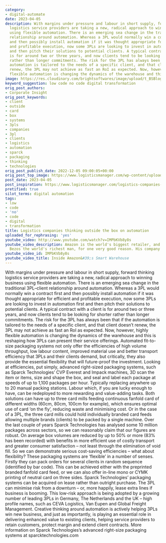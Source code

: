 ```yaml
---
category:
- digital-automate
date: 2023-04-05
description: With margins under pressure and labour in short supply, forward thinking
  logistics service providers are taking a new, radical approach to winning business
  using flexible automation. There is an emerging sea change in the traditional 3PL–client
  relationship around automation. Whereas a 3PL would normally win a contract first
  and then possibly install automation if it was thought appropriate for efficient
  and profitable execution, now some 3PLs are looking to invest in automation first
  and then pitch their solutions to potential clients. A typical contract with a client
  is for around two or three years, and now clients tend to be looking for shorter
  rather than longer commitments. The risk for the 3PL has always been that if the
  automation is tailored to the needs of a specific client, and that client doesn’t
  renew, the 3PL may not achieve as fast an RoI as expected. Now, however, highly
  flexible automation is changing the dynamics of the warehouse and this is
image: https://res.cloudinary.com/brightsoftwares/image/upload/t_BSBlogImage/v1/brightsoftwares.com.blog/yeB9jDmHm6M
keyword_suggestion: low code no code digital transformation
orig_post_authors:
- Corporate Insight
orig_post_keywords:
- client
- outside
- card
- box
- systems
- 3pls
- companies
- 3pl
- clients
- logistics
- automation
- sparck
- packaging
- thinking
- technologies
orig_post_publish_date: 2022-12-05 09:00:05+00:00
orig_post_top_image: https://www.logisticsmanager.com/wp-content/uploads/2022/11/Image-Sparck-1404-x-672.jpg
post_date: 2023-04-05
post_inspiration: https://www.logisticsmanager.com/logistics-companies-thinking-outside-the-box-on-automation/
pretified: true
silot_terms: digital automation
tags:
- low
- code
- 'no'
- code
- digital
- transformation
title: Logistics companies thinking outside the box on automation
uploaded_for_rephrasing: 'yes'
youtube_video: http://www.youtube.com/watch?v=IMPbKVb8y8s
youtube_video_description: Amazon is the world's biggest retailer, and its CEO Jeff
  Bezos the world's richest man, for one very good reason. His company is ...
youtube_video_id: IMPbKVb8y8s
youtube_video_title: Inside Amazon&#39;s Smart Warehouse
---
```


With margins under pressure and labour in short supply, forward thinking logistics service providers are taking a new, radical approach to winning business using flexible automation. There is an emerging sea change in the traditional 3PL–client relationship around automation. Whereas a 3PL would normally win a contract first and then possibly install automation if it was thought appropriate for efficient and profitable execution, now some 3PLs are looking to invest in automation first and then pitch their solutions to potential clients. A typical contract with a client is for around two or three years, and now clients tend to be looking for shorter rather than longer commitments. The risk for the 3PL has always been that if the automation is tailored to the needs of a specific client, and that client doesn’t renew, the 3PL may not achieve as fast an RoI as expected. Now, however, highly flexible automation is changing the dynamics of the warehouse and this is reshaping how 3PLs can present their service offerings. Automated fit-to-size packaging systems not only offer the efficiencies of high volume throughput, low labour content, improved material use and better transport efficiency that 3PLs and their clients demand, but critically, they also provide the essential flexibility that will future-proof the investment. Looking at efficiencies, put simply, advanced right-sized packaging systems, such as Sparck Technologies’ CVP Everest and Impack machines, 3D scan the item or items, size and shape the box, and seal and label each package at speeds of up to 1,100 packages per hour. Typically replacing anywhere up to 20 manual packing stations. Labour which, if you are lucky enough to have, can be redeployed to more rewarding and value-adding tasks. Both solutions can have up to three card mills feeding continuous fanfold card of different widths (60cm, 80cm, 100cm for example), which ensures optimal use of card ‘on the fly’, reducing waste and minimising cost. Or in the case of a 3PL, the three card mills could hold individually branded card feeds allowing multiple brands (clients) to be packed by a single machine. Over the last couple of years Sparck Technologies has analysed some 10 million packages across sectors, so we can reasonably claim that our figures are robust. On average box volumes are reduced by up to 50% or more (83% has been recorded) with benefits in more efficient use of costly transport and greater consumer satisfaction – not least through the elimination of void fill. So we can demonstrate serious cost-saving efficiencies – what about flexibility? These packaging systems are ‘flexible’ in a number of senses. Firstly they can pack orders for several clients in random sequence (identified by bar code). This can be achieved either with the preprinted branded fanfold card feed, or we can also offer in-line mono or CYMK printing of neutral card on three sides. Sparck Technologies’ packaging systems can be acquired on lease rather than outright purchase. The 3PL can minimise risk from a downturn – or, more happily, lease extra lines if business is booming. This low-risk approach is being adopted by a growing number of leading 3PLs in Germany, The Netherlands and the UK – high profile names, such as CEVA Logistics, Van Eupen and Global Freight Management. Creative thinking around automation is actively helping 3PLs win new business, and just as importantly, is playing an essential role in delivering enhanced value to existing clients, helping service providers to retain customers, protect margin and extend client contracts. More information on Sparck Technologies’s advanced right-size packaging systems at sparcktechnologies.com